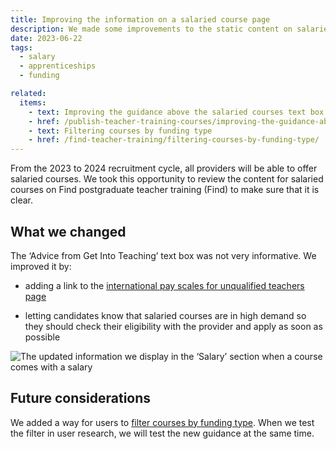 ```yaml
---
title: Improving the information on a salaried course page
description: We made some improvements to the static content on salaried course pages to make it more informative
date: 2023-06-22
tags:
  - salary
  - apprenticeships
  - funding

related:
  items:
    - text: Improving the guidance above the salaried courses text box
    - href: /publish-teacher-training-courses/improving-the-guidance-above-the-salaried-courses-text-box/
    - text: Filtering courses by funding type
    - href: /find-teacher-training/filtering-courses-by-funding-type/
---
```


From the 2023 to 2024 recruitment cycle, all providers will be able to offer salaried courses. We took this opportunity to review the content for salaried courses on Find postgraduate teacher training (Find) to make sure that it is clear.

## What we changed

The ‘Advice from Get Into Teaching’ text box was not very informative. We improved it by:

- adding a link to the [international pay scales for unqualified teachers page](https://www.gov.uk/government/publications/national-pay-scales-for-eligible-teaching-and-education-jobs/national-pay-scales-for-eligible-teaching-and-education-leadership-occupation-codes)

- letting candidates know that salaried courses are in high demand so they should check their eligibility with the provider and apply as soon as possible

![The updated information we display in the ‘Salary’ section when a course comes with a salary](salaried-course-content-1.png)

## Future considerations

We added a way for users to [filter courses by funding type](find-teacher-training/filtering-courses-by-funding-type/). When we test the filter in user research, we will test the new guidance at the same time.
